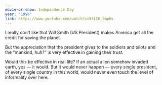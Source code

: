 ```yaml
---
movie-or-show: Independence Day
year: "1996"
link: https://www.youtube.com/watch?v=9t1IK_9apWs
---
```


I really don’t like that Will Smith (US President) makes America get all the credit for saving the planet.

But the appreciation that the president gives to the soldiers and pilots and the “mankind, huh?” is very effective in gaining their trust.

Would this be effective in real life? If an actual alien somehow invaded earth, yes — it would. But it would never happen — every single president, of every single country in this world, would never even touch the level of informality over here.
